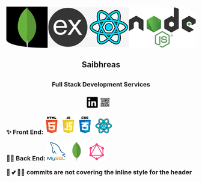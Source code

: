 <p align='center'>
  <img src ='./img/MERN2.png' style = 'border-radius: 0 20% '/>
</p>

<h2 align='center'>Saibhreas<h2>
<h3 align='center'>Full Stack  Development Services<h3>

<p align='center'>
  <a href="https://www.linkedin.com/in/siobhanknuttel/" target="_blank"><img src="./img/linked.png" alt="linked in icon" width="30" height="30" /></a>
  </a><img src="./img/qr.png" alt="Qr Code for Social Media" width="30" height="30" />
  </a>&nbsp;&nbsp;
</p>


✨ Front End:<img src= "./img/js_html_css.png" alt = "icons for HTML, CSS, JS" height = "50"/>
<img src= "./img/React-lite.png" alt = "icons for HTML, CSS, JS" height = "45"/>


👨‍💻 Back End:  <img src="./img/msql.png" height= 50>  <img src="./img/mongoLite.png" height= 50 >  <img src="./img/icons8-graphql-48.png">


👋 
💕
👋🏻
commits are not covering the inline style for the header